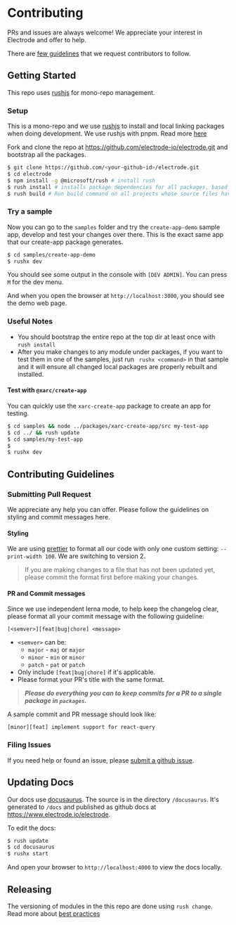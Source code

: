 # Contributing

PRs and issues are always welcome! We appreciate your interest in Electrode and offer to help.

There are [few guidelines](#contributing-guidelines) that we request contributors to follow.

## Getting Started

This repo uses [rushjs] for mono-repo management.

### Setup

This is a mono-repo and we use [rushjs] to install and local linking packages when doing development. We use rushjs with pnpm. Read more [here]


Fork and clone the repo at <https://github.com/electrode-io/electrode.git> and bootstrap all the packages.

```bash
$ git clone https://github.com/<your-github-id>/electrode.git
$ cd electrode
$ npm install -g @microsoft/rush # install rush
$ rush install # installs package dependencies for all packages, based on the shrinkwrap file (pnpm-lock) that got created/updated using rush update.
$ rush build # Run build command on all projects whose source files have changed since the last successful build
```

### Try a sample

Now you can go to the `samples` folder and try the `create-app-demo` sample app, develop and test your changes over there. This is the exact same app that our create-app package generates.

```bash
$ cd samples/create-app-demo
$ rushx dev
```

You should see some output in the console with `[DEV ADMIN]`. You can press `M` for the dev menu.

And when you open the browser at `http://localhost:3000`, you should see the demo web page.

### **Useful** Notes

- You should bootstrap the entire repo at the top dir at least once with `rush install`
- After you make changes to any module under packages, if you want to test them in one of the samples, just run `` rushx <command>`` in that sample and it will ensure all changed local packages are properly rebuilt and installed.

#### Test with `@xarc/create-app`

You can quickly use the `xarc-create-app` package to create an app for testing.

```bash
$ cd samples && node ../packages/xarc-create-app/src my-test-app
$ cd ../ && rush update
$ cd samples/my-test-app
$ 
$ rushx dev
```

## Contributing Guidelines

### Submitting Pull Request

We appreciate any help you can offer. Please follow the guidelines on styling and commit messages here.

#### Styling

We are using [prettier] to format all our code with only one custom setting: `--print-width 100`. We are switching to version 2.

> If you are making changes to a file that has not been updated yet, please commit the format first before making your changes.

#### PR and Commit messages

Since we use independent lerna mode, to help keep the changelog clear, please format all your commit message with the following guideline:

`[<semver>][feat|bug|chore] <message>`

- `<semver>` can be:
  - `major` - `maj` or `major`
  - `minor` - `min` or `minor`
  - `patch` - `pat` or `patch`
- Only include `[feat|bug|chore]` if it's applicable.
- Please format your PR's title with the same format.

> **_Please do everything you can to keep commits for a PR to a single package in `packages`._**

A sample commit and PR message should look like:

```text
[minor][feat] implement support for react-query
```

### Filing Issues

If you need help or found an issue, please [submit a github issue](https://github.com/electrode-io/electrode/issues/new/choose).

## Updating Docs

Our docs use [docusaurus]. The source is in the directory `/docusaurus`. It's generated to `/docs` and published as github docs at <https://www.electrode.io/electrode>.

To edit the docs:

```bash
$ rush update
$ cd docusaurus
$ rushx start
```

And open your browser to `http://localhost:4000` to view the docs locally.

## Releasing

The versioning of modules in the this repo are done using `rush change`. Read more about [best practices]


[prettier]: https://www.npmjs.com/package/prettier

[xclap-cli]: https://www.npmjs.com/package/xclap-cli
[docusaurus]: https://docusaurus.io/
[rushjs]: https://rushjs.io/pages/intro/welcome/
[here]: https://rushjs.io/pages/maintainer/package_managers/
[best practices]:  https://rushjs.io/pages/best_practices/change_logs/#recommended-practices
